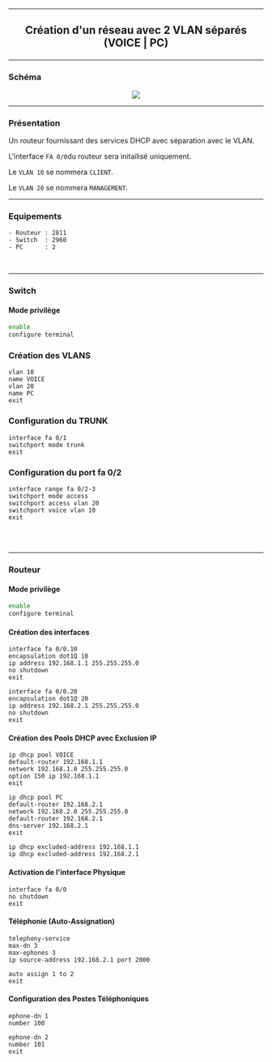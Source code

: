 <br />

----------------------------------------------------------------------------------------------------------------------------------
## <p align='center'> Création d'un réseau avec 2 VLAN séparés (VOICE | PC) </p>

----------------------------------------------------------------------------------------------------------------------------------
### Schéma
<p align='center'><img src='https://github.com/dexter74/Cisco/assets/35907/78311657-0e2e-4171-b72c-d385fb2cd263'> </p>

----------------------------------------------------------------------------------------------------------------------------------
### Présentation
Un routeur fournissant des services DHCP avec séparation avec le VLAN.

L'interface `FA 0/0`du routeur sera initailisé uniquement.

Le `VLAN 10` se nommera `CLIENT`.

Le `VLAN 20` se nommera `MANAGEMENT`.

----------------------------------------------------------------------------------------------------------------------------------
### Equipements
```
- Routeur : 2811
- Switch  : 2960
- PC      : 2
```
<br />

----------------------------------------------------------------------------------------------------------------------------------
### Switch
#### Mode privilège
```bash
enable
configure terminal
```

### Création des VLANS
```
vlan 10
name VOICE
vlan 20
name PC
exit
```

### Configuration du TRUNK
```
interface fa 0/1
switchport mode trunk
exit
```

### Configuration du port fa 0/2
```
interface range fa 0/2-3
switchport mode access
switchport access vlan 20
switchport voice vlan 10
exit
```
<br />
<br />


----------------------------------------------------------------------------------------------------------------------------------
### Routeur
#### Mode privilège
```bash
enable
configure terminal
```


#### Création des interfaces
```
interface fa 0/0.10
encapsulation dot1Q 10
ip address 192.168.1.1 255.255.255.0
no shutdown
exit

interface fa 0/0.20
encapsulation dot1Q 20
ip address 192.168.2.1 255.255.255.0
no shutdown
exit
```

#### Création des Pools DHCP avec Exclusion IP
```
ip dhcp pool VOICE
default-router 192.168.1.1
network 192.168.1.0 255.255.255.0
option 150 ip 192.168.1.1
exit

ip dhcp pool PC
default-router 192.168.2.1
network 192.168.2.0 255.255.255.0
default-router 192.168.2.1
dns-server 192.168.2.1
exit

ip dhcp excluded-address 192.168.1.1
ip dhcp excluded-address 192.168.2.1
```

#### Activation de l'interface Physique
```
interface fa 0/0
no shutdown
exit
```



#### Téléphonie (Auto-Assignation)
```
telephony-service
max-dn 3
max-ephones 3
ip source-address 192.168.2.1 port 2000

auto assign 1 to 2
exit
```

#### Configuration des Postes Téléphoniques
```
ephone-dn 1
number 100

ephone-dn 2
number 101
exit
```
